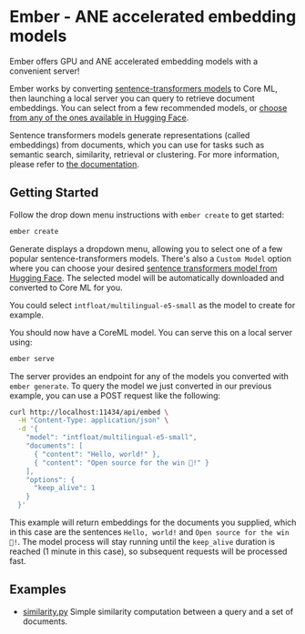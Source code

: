 # Ember - ANE accelerated embedding models

Ember offers GPU and ANE accelerated embedding models with a convenient server!

Ember works by converting [sentence-transformers models](https://www.sbert.net) to Core ML, then launching a local server you can query to retrieve document embeddings. You can select from a few recommended models, or [choose from any of the ones available in Hugging Face](https://huggingface.co/models?library=sentence-transformers&sort=trending).

Sentence transformers models generate representations (called embeddings) from documents, which you can use for tasks such as semantic search, similarity, retrieval or clustering. For more information, please refer to [the documentation](https://www.sbert.net).

## Getting Started

Follow the drop down menu instructions with `ember create` to get started:
```bash
ember create
```
Generate displays a dropdown menu, allowing you to select one of a few popular sentence-transformers models. There's also a `Custom Model` option where you can choose your desired [sentence transformers model from Hugging Face](https://huggingface.co/models?library=sentence-transformers&sort=trending). The selected model will be automatically downloaded and converted to Core ML for you.

You could select `intfloat/multilingual-e5-small` as the model to create for
example.

You should now have a CoreML model. You can serve this on a local server using:

```bash
ember serve
```

The server provides an endpoint for any of the models you converted with `ember generate`. To query the model we just converted in our previous example, you can use a POST request like the following:

```bash
curl http://localhost:11434/api/embed \
  -H "Content-Type: application/json" \
  -d '{
    "model": "intfloat/multilingual-e5-small",
    "documents": [
      { "content": "Hello, world!" },
      { "content": "Open source for the win 🤗!" }
    ],
    "options": {
      "keep_alive": 1
    }
  }'
```

This example will return embeddings for the documents you supplied, which in this case are the sentences `Hello, world!` and `Open source for the win 🤗!`. The model process will stay running
until the `keep_alive` duration is reached (1 minute in this case), so subsequent requests will be processed fast.

## Examples

- [similarity.py](examples/similarity.py) Simple similarity computation between a query and a set of documents.
